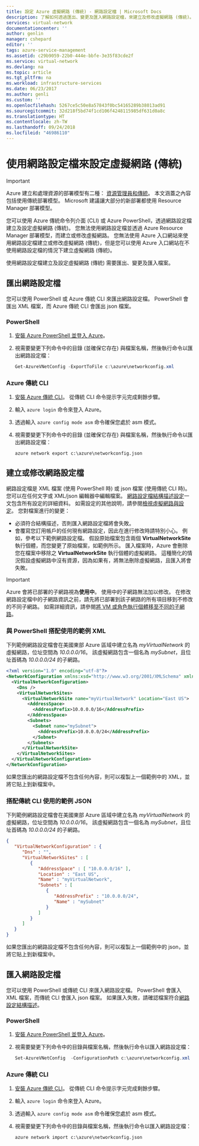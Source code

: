 ```yaml
---
title: 設定 Azure 虛擬網路 (傳統) - 網路設定檔 | Microsoft Docs
description: 了解如何透過匯出、變更及匯入網路設定檔，來建立及修改虛擬網路 (傳統)。
services: virtual-network
documentationcenter: ''
author: genlin
manager: cshepard
editor: ''
tags: azure-service-management
ms.assetid: c29b9059-22b0-444e-bbfe-3e35f83cde2f
ms.service: virtual-network
ms.devlang: na
ms.topic: article
ms.tgt_pltfrm: na
ms.workload: infrastructure-services
ms.date: 06/23/2017
ms.author: genli
ms.custom: ''
ms.openlocfilehash: 5267ce5c50e8a57843f0bc54165289b38013ad91
ms.sourcegitcommit: 32d218f5bd74f1cd106f4248115985df631d0a8c
ms.translationtype: HT
ms.contentlocale: zh-TW
ms.lasthandoff: 09/24/2018
ms.locfileid: "46986110"
---
```

# <a name="configure-a-virtual-network-classic-using-a-network-configuration-file"></a>使用網路設定檔來設定虛擬網路 (傳統)
> [!IMPORTANT]
> Azure 建立和處理資源的部署模型有二種： [資源管理員和傳統](../resource-manager-deployment-model.md?toc=%2fazure%2fvirtual-network%2ftoc.json)。 本文涵蓋之內容包括使用傳統部署模型。 Microsoft 建議讓大部分的新部署都使用 Resource Manager 部署模型。

您可以使用 Azure 傳統命令列介面 (CLI) 或 Azure PowerShell，透過網路設定檔建立及設定虛擬網路 (傳統)。 您無法使用網路設定檔並透過 Azure Resource Manager 部署模型，而建立或修改虛擬網路。 您無法使用 Azure 入口網站來使用網路設定檔建立或修改虛擬網路 (傳統)，但是您可以使用 Azure 入口網站在不使用網路設定檔的情況下建立虛擬網路 (傳統)。

使用網路設定檔建立及設定虛擬網路 (傳統) 需要匯出、變更及匯入檔案。

## <a name="export"></a>匯出網路設定檔

您可以使用 PowerShell 或 Azure 傳統 CLI 來匯出網路設定檔。 PowerShell 會匯出 XML 檔案，而 Azure 傳統 CLI 會匯出 json 檔案。

### <a name="powershell"></a>PowerShell
 
1. [安裝 Azure PowerShell 並登入 Azure](https://docs.microsoft.com/azure/azure-stack/azure-stack-powershell-install)。
2. 視需要變更下列命令中的目錄 (並確保它存在) 與檔案名稱，然後執行命令以匯出網路設定檔：

    ```powershell
    Get-AzureVNetConfig -ExportToFile c:\azure\networkconfig.xml
    ```

### <a name="azure-classic-cli"></a>Azure 傳統 CLI

1. [安裝 Azure 傳統 CLI](../cli-install-nodejs.md?toc=%2fazure%2fvirtual-network%2ftoc.json)。 從傳統 CLI 命令提示字元完成剩餘步驟。
2. 輸入 `azure login` 命令來登入 Azure。
3. 透過輸入 `azure config mode asm` 命令確保您處於 asm 模式。
4. 視需要變更下列命令中的目錄 (並確保它存在) 與檔案名稱，然後執行命令以匯出網路設定檔：
    
    ```azurecli
    azure network export c:\azure\networkconfig.json
    ```

## <a name="create-or-modify-a-network-configuration-file"></a>建立或修改網路設定檔

網路設定檔是 XML 檔案 (使用 PowerShell 時) 或 json 檔案 (使用傳統 CLI 時)。 您可以在任何文字或 XML/json 編輯器中編輯檔案。 [網路設定檔結構描述設定](https://msdn.microsoft.com/library/azure/jj157100.aspx)一文包含所有設定的詳細資料。 如需設定的其他說明，請參閱[檢視虛擬網路與設定](manage-virtual-network.md#view-virtual-networks-and-settings)。 您對檔案進行的變更：

- 必須符合結構描述，否則匯入網路設定檔將會失敗。
- 會覆寫您訂用帳戶的任何現有網路設定，因此在進行修改時請特別小心。 例如，參考以下範例網路設定檔。 假設原始檔案包含兩個 **VirtualNetworkSite** 執行個體，而您變更了原始檔案，如範例所示。 匯入檔案時，Azure 會刪除您在檔案中移除之 **VirtualNetworkSite** 執行個體的虛擬網路。 這種簡化的情況假設虛擬網路中沒有資源，因為如果有，將無法刪除虛擬網路，且匯入將會失敗。

> [!IMPORTANT]
> Azure 會將已部署的子網路視為**使用中**。 使用中的子網路無法加以修改。 在修改網路設定檔中的子網路資訊之前，請先將已部署到該子網路的所有項目移到不修改的不同子網路。 如需詳細資訊，請參閱[將 VM 或角色執行個體移至不同的子網路](virtual-networks-move-vm-role-to-subnet.md)。

### <a name="example-xml-for-use-with-powershell"></a>與 PowerShell 搭配使用的範例 XML

下列範例網路設定檔會在美國東部 Azure 區域中建立名為 *myVirtualNetwork* 的虛擬網路，位址空間為 *10.0.0.0/16*。 該虛擬網路包含一個名為 *mySubnet*，且位址首碼為 *10.0.0.0/24* 的子網路。

```xml
<?xml version="1.0" encoding="utf-8"?>
<NetworkConfiguration xmlns:xsd="http://www.w3.org/2001/XMLSchema" xmlns:xsi="http://www.w3.org/2001/XMLSchema-instance" xmlns="http://schemas.microsoft.com/ServiceHosting/2011/07/NetworkConfiguration">
  <VirtualNetworkConfiguration>
    <Dns />
    <VirtualNetworkSites>
      <VirtualNetworkSite name="myVirtualNetwork" Location="East US">
        <AddressSpace>
          <AddressPrefix>10.0.0.0/16</AddressPrefix>
        </AddressSpace>
        <Subnets>
          <Subnet name="mySubnet">
            <AddressPrefix>10.0.0.0/24</AddressPrefix>
          </Subnet>
        </Subnets>
      </VirtualNetworkSite>
    </VirtualNetworkSites>
  </VirtualNetworkConfiguration>
</NetworkConfiguration>
```

如果您匯出的網路設定檔不包含任何內容，則可以複製上一個範例中的 XML，並將它貼上到新檔案中。

### <a name="example-json-for-use-with-the-classic-cli"></a>搭配傳統 CLI 使用的範例 JSON

下列範例網路設定檔會在美國東部 Azure 區域中建立名為 *myVirtualNetwork* 的虛擬網路，位址空間為 *10.0.0.0/16*。 該虛擬網路包含一個名為 *mySubnet*，且位址首碼為 *10.0.0.0/24* 的子網路。

```json
{
   "VirtualNetworkConfiguration" : {
      "Dns" : "",
      "VirtualNetworkSites" : [
         {
            "AddressSpace" : [ "10.0.0.0/16" ],
            "Location" : "East US",
            "Name" : "myVirtualNetwork",
            "Subnets" : [
               {
                  "AddressPrefix" : "10.0.0.0/24",
                  "Name" : "mySubnet"
               }
            ]
         }
      ]
   }
}
```

如果您匯出的網路設定檔不包含任何內容，則可以複製上一個範例中的 json，並將它貼上到新檔案中。

## <a name="import"></a>匯入網路設定檔

您可以使用 PowerShell 或傳統 CLI 來匯入網路設定檔。 PowerShell 會匯入 XML 檔案，而傳統 CLI 會匯入 json 檔案。 如果匯入失敗，請確認檔案符合[網路設定結構描述](https://msdn.microsoft.com/library/azure/jj157100.aspx)。 

### <a name="powershell"></a>PowerShell
 
1. [安裝 Azure PowerShell 並登入 Azure](https://docs.microsoft.com/azure/azure-stack/azure-stack-powershell-install)。
2. 視需要變更下列命令中的目錄與檔案名稱，然後執行命令以匯入網路設定檔：
 
    ```powershell
    Set-AzureVNetConfig  -ConfigurationPath c:\azure\networkconfig.xml
    ```

### <a name="azure-classic-cli"></a>Azure 傳統 CLI

1. [安裝 Azure 傳統 CLI](/cli/azure/install-cli-version-1.0.md?toc=%2fazure%2fvirtual-network%2ftoc.json)。 從傳統 CLI 命令提示字元完成剩餘步驟。
2. 輸入 `azure login` 命令來登入 Azure。
3. 透過輸入 `azure config mode asm` 命令確保您處於 asm 模式。
4. 視需要變更下列命令中的目錄與檔案名稱，然後執行命令以匯入網路設定檔：

    ```azurecli
    azure network import c:\azure\networkconfig.json
    ```
